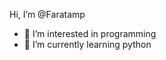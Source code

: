  Hi, I’m @Faratamp
- 👀 I’m interested in programming
- 🌱 I’m currently learning python

<!---
Faratamp/Faratamp is a ✨ special ✨ repository because its `README.md` (this file) appears on your GitHub profile.
You can click the Preview link to take a look at your changes.
--->
